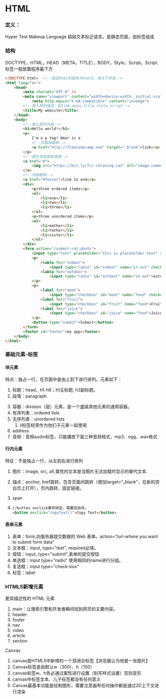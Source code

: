 # HTML

### 定义：

Hyper Test Makeup Language 超级文本标记语言。是静态页面，由标签组成

### 结构

DOCTYPE，HTML，HEAD（META，TITLE），BODY。Style，Script。Script标签一般放置程序最下方

```html
<!DOCTYPE html>  <!--指定html的版本为html5，英文下开发-->
<html lang="en">  
	<head>
        <meta charset="UTF-8" />
        <meta name="viewport" content="width=device-width, initial-scale=1.0">
    		<meta http-equiv="X-UA-Compatible" content="ie=edge">
        <!--放入网页描述，如link,meta,title,style,script-->
        <title>My website</title>
	</head>
	<body>
		<!--放入网页内容-->
        <h1>Hello world!</h1>
        <p>
            I'm a p tag! Hear is a 
            <!--页面间跳转-->
            <a href="http://freecodecamp.one" target="_blank">link</a>
        </p>
        <!--图片添加固定链接-->
        <a href="#">
            <img src="https://bit.ly/fcc-relaxing-cat" alt="image comment text">
        </a>
        <!--内部跳转-->
        <a href="#footer">link to end</a>
        <div>
            <p>three ordered items</p>
            <ol>
                <li>one</li>
                <li>two</li>
                <li>three</li>
            </ol>
            <p>three unordered items</p>
            <ul>
                <li>mather</li>
                <li>father</li>
                <li>sister</li>
            </ul>   
        </div>
        <form action="/submit-cat-photo">
            <input type="text" placeholder="this is placeholder text" required>
            <p>
               	<lable for="indoor">
                    <input type="radio" id="indoor" name="in-out" checked>indoor</lable>
                <lable for="outdoor">
                    <input type="radio" id="outdoor" name="in-out">outdoor</lable>
            </p>
            <p>
                <label for="meat">
                    <input type="checkbox" id="meat" name="food" checked>Meat</label>
                <label for="fruit">
                    <input type="checkbox" id="fruit" name="food">Fruit</label>
                <label for="juice">
                    <input type="checkbox" id="juice" name="food">Juice</label>
            </p>
            <button type="submit">Submit</button>
        </form>
    	<footer id="footer">my app</footer>
	</body>
</html>
```

### 基础元素-标签

#### 块元素

特点：独占一行，在页面中是由上到下进行排列，元素如下：

1. 标题：head，h1-h6；h1主标题, h2副标题。
2. 段落：paragraph <P>
3. 容器：division（层）元素，是一个盛装其他元素的通用容器。
4. 有序列表：ordered lists
5. 无序列表：unordered lists
   1. li标签经常作为他们子元素一起使用
6. address
7. 音频：音频audio标签，只能播放下面三种音频格式，mp3、ogg、wav格式

#### 行内元素

特征：不是独占一行，从左到右进行排列

1. 图片：image, src, alt 属性的文本是当图片无法加载时显示的替代文本.

2. 锚点：anchor, href跳转，包含页面间跳转（增加target=“_blank”，在新的空白页上打开），页内跳转，固定链接。

3. span

4. ```html
   //button onclick事件绑定，需要加括号。
   <button onclick="copyText()">Copy Text</button>
   ```

#### 表单元素

1. 表单：form,向服务器提交数据的 Web 表单。action=“/url-where you want to submit form data"
2. 文本框：input, type="text", required必填。
3. 按钮：input, type="submit",表单的提交按钮
4. 单选框：input type="radio" 使用相同的name进行分组。
5. 复选框：input type="check-box"
6. 标签：label 

### HTML5新增元素

更具描述性的 HTML 元素

1. main：让搜索引擎和开发者瞬间找到网页的主要内容。
2. header
3. footer
4. nav
5. video
6. article
7. section

Canvas

1. canvas是HTML5中新增的一个双闭合标签【浏览器认为他是一张图片】
2. Canvas标签是由默认w（300）、h（150）
3. canvas标签w、h务必通过属性进行设置（别写样式设置）否则变形
4. canvas中标签文本、儿子标签都没有任何意义
5. Canvas最基本功能是绘制图形，需要注意画布任何操作都是通过2D上下文进行渲染


